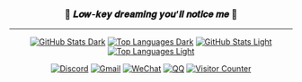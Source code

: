 <div align="center">

### 👀 𝑳𝒐𝒘‑𝒌𝒆𝒚 𝒅𝒓𝒆𝒂𝒎𝒊𝒏𝒈 𝒚𝒐𝒖’𝒍𝒍 𝒏𝒐𝒕𝒊𝒄𝒆 𝒎𝒆 🌙

---

[![GitHub Stats Dark](https://grs-karped1em.vercel.app/api?username=karped1em&role=OWNER,COLLABORATOR,ORGANIZATION_MEMBER&cache_seconds=30&theme=dracula&bg_color=00000000&hide_border=true&show_icons=true&hide_title=true&show=prs_merged_percentage&include_all_commits=true&exclude_org=Next-Fast,MDMods,MDModsDev&exclude_org_whitelist_repo=MuseDashInfoPlus)](https://github.com/KARPED1EM/GitHub-Readme-Stats#gh-dark-mode-only)
[![Top Languages Dark](https://grs-karped1em.vercel.app/api/top-langs/?username=karped1em&role=OWNER,COLLABORATOR,ORGANIZATION_MEMBER&cache_seconds=30&theme=dracula&bg_color=00000000&hide_border=true&layout=compact&hide_title=true&stats_format=bytes&size_weight=1&langs_count=10&exclude_repo=Hexo-Blog&exclude_org=Next-Fast,MDMods,MDModsDev&exclude_org_whitelist_repo=MuseDashInfoPlus)](https://github.com/KARPED1EM/GitHub-Readme-Stats#gh-dark-mode-only)
[![GitHub Stats Light](https://grs-karped1em.vercel.app/api?username=karped1em&role=OWNER,COLLABORATOR,ORGANIZATION_MEMBER&cache_seconds=30&theme=default&bg_color=00000000&hide_border=true&show_icons=true&hide_title=true&show=prs_merged_percentage&include_all_commits=true&exclude_org=Next-Fast,MDMods,MDModsDev&exclude_org_whitelist_repo=MuseDashInfoPlus)](https://github.com/KARPED1EM/GitHub-Readme-Stats#gh-light-mode-only)
[![Top Languages Light](https://grs-karped1em.vercel.app/api/top-langs/?username=karped1em&role=OWNER,COLLABORATOR,ORGANIZATION_MEMBER&cache_seconds=30&theme=default&bg_color=00000000&hide_border=true&layout=compact&hide_title=true&stats_format=bytes&size_weight=1&langs_count=10&exclude_repo=Hexo-Blog&exclude_org=Next-Fast,MDMods,MDModsDev&exclude_org_whitelist_repo=MuseDashInfoPlus)](https://github.com/KARPED1EM/GitHub-Readme-Stats#gh-light-mode-only)

[![Discord](https://img.shields.io/badge/karped1em%20-%231DA1F2.svg?&style=for-the-badge&logo=discord&logoColor=white&color=5865f2)](#)
[![Gmail](https://img.shields.io/badge/Gmail%20-%231DA1F2.svg?&style=for-the-badge&logo=gmail&logoColor=white&color=ea4335)](mailto:leever.zzz@gmail.com)
[![WeChat](https://img.shields.io/badge/Wechat%20-%231DA1F2.svg?&style=for-the-badge&logo=wechat&logoColor=white&color=08c160)](https://npm.elemecdn.com/kpd-hexo-static@latest/img/Wechat.webp)
[![QQ](https://img.shields.io/badge/QQ%20-%231DA1F2.svg?&style=for-the-badge&logo=QQ&logoColor=white&color=1e6fff)](https://npm.elemecdn.com/kpd-hexo-static@latest/img/QQ.webp)
[![Visitor Counter](https://komarev.com/ghpvc/?username=karped1em&style=for-the-badge&color=ff69b4&label=PV&abbreviated=true)](#)

</div>





